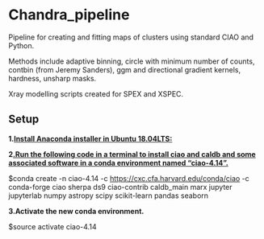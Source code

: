 # Chandra_pipeline

Pipeline for creating and fitting maps of clusters using standard CIAO and Python. 

Methods include adaptive binning, circle with minimum number of counts, contbin (from Jeremy Sanders), ggm and directional gradient kernels, hardness, unsharp masks.

Xray modelling scripts created for SPEX and XSPEC.




## Setup
**1.[Install Anaconda installer in Ubuntu 18.04LTS:](https://docs.anaconda.com/anaconda/install/linux/)**

**2[.Run the following code in a terminal to install ciao and caldb and some associated software in a conda environment named “ciao-4.14”.](https://cxc.cfa.harvard.edu/ciao/download/)**

$conda create -n ciao-4.14 -c https://cxc.cfa.harvard.edu/conda/ciao -c conda-forge ciao sherpa ds9 ciao-contrib caldb_main marx jupyter jupyterlab numpy astropy scipy scikit-learn pandas seaborn


**3.Activate the new conda environment.**

$source activate ciao-4.14
